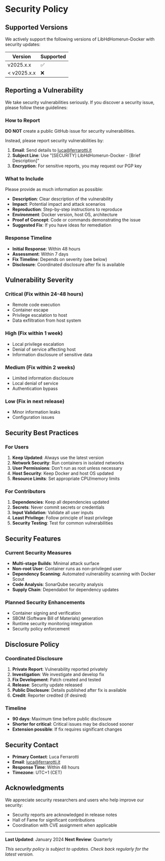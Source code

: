 # Security Policy

## Supported Versions

We actively support the following versions of LibHdHomerun-Docker with security updates:

| Version     | Supported          |
| ----------- | ------------------ |
| v2025.x.x   | :white_check_mark: |
| < v2025.x.x | :x:                |

## Reporting a Vulnerability

We take security vulnerabilities seriously. If you discover a security issue, please follow these guidelines:

### How to Report

**DO NOT** create a public GitHub issue for security vulnerabilities.

Instead, please report security vulnerabilities by:

1. **Email**: Send details to [luca@ferrarotti.it](mailto:luca@ferrarotti.it)
2. **Subject Line**: Use "[SECURITY] LibHdHomerun-Docker - [Brief Description]"
3. **Encryption**: For sensitive reports, you may request our PGP key

### What to Include

Please provide as much information as possible:

- **Description**: Clear description of the vulnerability
- **Impact**: Potential impact and attack scenarios
- **Reproduction**: Step-by-step instructions to reproduce
- **Environment**: Docker version, host OS, architecture
- **Proof of Concept**: Code or commands demonstrating the issue
- **Suggested Fix**: If you have ideas for remediation

### Response Timeline

- **Initial Response**: Within 48 hours
- **Assessment**: Within 7 days
- **Fix Timeline**: Depends on severity (see below)
- **Disclosure**: Coordinated disclosure after fix is available

## Vulnerability Severity

### Critical (Fix within 24-48 hours)
- Remote code execution
- Container escape
- Privilege escalation to host
- Data exfiltration from host system

### High (Fix within 1 week)
- Local privilege escalation
- Denial of service affecting host
- Information disclosure of sensitive data

### Medium (Fix within 2 weeks)
- Limited information disclosure
- Local denial of service
- Authentication bypass

### Low (Fix in next release)
- Minor information leaks
- Configuration issues

## Security Best Practices

### For Users

1. **Keep Updated**: Always use the latest version
2. **Network Security**: Run containers in isolated networks
3. **User Permissions**: Don't run as root unless necessary
4. **Host Security**: Keep Docker and host OS updated
5. **Resource Limits**: Set appropriate CPU/memory limits

### For Contributors

1. **Dependencies**: Keep all dependencies updated
2. **Secrets**: Never commit secrets or credentials
3. **Input Validation**: Validate all user inputs
4. **Least Privilege**: Follow principle of least privilege
5. **Security Testing**: Test for common vulnerabilities

## Security Features

### Current Security Measures

- **Multi-stage Builds**: Minimal attack surface
- **Non-root User**: Container runs as non-privileged user
- **Dependency Scanning**: Automated vulnerability scanning with Docker Scout
- **Code Analysis**: SonarQube security analysis
- **Supply Chain**: Dependabot for dependency updates

### Planned Security Enhancements

- Container signing and verification
- SBOM (Software Bill of Materials) generation
- Runtime security monitoring integration
- Security policy enforcement

## Disclosure Policy

### Coordinated Disclosure

1. **Private Report**: Vulnerability reported privately
2. **Investigation**: We investigate and develop fix
3. **Fix Development**: Patch created and tested
4. **Release**: Security update released
5. **Public Disclosure**: Details published after fix is available
6. **Credit**: Reporter credited (if desired)

### Timeline

- **90 days**: Maximum time before public disclosure
- **Shorter for critical**: Critical issues may be disclosed sooner
- **Extension possible**: If fix requires significant changes

## Security Contact

- **Primary Contact**: Luca Ferrarotti
- **Email**: [luca@ferrarotti.it](mailto:luca@ferrarotti.it)
- **Response Time**: Within 48 hours
- **Timezone**: UTC+1 (CET)

## Acknowledgments

We appreciate security researchers and users who help improve our security:

- Security reports are acknowledged in release notes
- Hall of Fame for significant contributions
- Coordination with CVE assignment when applicable

---

**Last Updated**: January 2024
**Next Review**: Quarterly

*This security policy is subject to updates. Check back regularly for the latest version.*